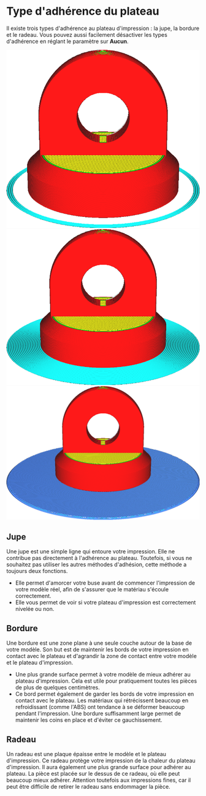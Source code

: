 Type d'adhérence du plateau
====
Il existe trois types d'adhérence au plateau d'impression : la jupe, la bordure et le radeau. Vous pouvez aussi facilement désactiver les types d'adhérence en réglant le paramètre sur **Aucun**.

![Jupe](../../../articles/images/adhesion_type_skirt.png)
![Bordure](../../../articles/images/adhesion_type_brim.png)
![Radeau](../../../articles/images/adhesion_type_raft.png)

Jupe
----
Une jupe est une simple ligne qui entoure votre impression. Elle ne contribue pas directement à l'adhérence au plateau. Toutefois, si vous ne souhaitez pas utiliser les autres méthodes d'adhésion, cette méthode a toujours deux fonctions.
* Elle permet d'amorcer votre buse avant de commencer l'impression de votre modèle réel, afin de s'assurer que le matériau s'écoule correctement.
* Elle vous permet de voir si votre plateau d'impression est correctement nivelée ou non.

Bordure
----
Une bordure est une zone plane à une seule couche autour de la base de votre modèle. Son but est de maintenir les bords de votre impression en contact avec le plateau et d'agrandir la zone de contact entre votre modèle et le plateau d'impression.
* Une plus grande surface permet à votre modèle de mieux adhérer au plateau d'impression. Cela est utile pour pratiquement toutes les pièces de plus de quelques centimètres.
* Ce bord permet également de garder les bords de votre impression en contact avec le plateau. Les matériaux qui rétrécissent beaucoup en refroidissant (comme l'ABS) ont tendance à se déformer beaucoup pendant l'impression. Une bordure suffisamment large permet de maintenir les coins en place et d'éviter ce gauchissement.

Radeau
----
Un radeau est une plaque épaisse entre le modèle et le plateau d'impression. Ce radeau protège votre impression de la chaleur du plateau d'impression. Il aura également une plus grande surface pour adhérer au plateau. La pièce est placée sur le dessus de ce radeau, où elle peut beaucoup mieux adhérer. Attention toutefois aux impressions fines, car il peut être difficile de retirer le radeau sans endommager la pièce.
